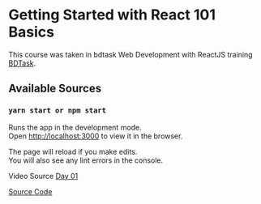 # Getting Started with React 101 Basics

This course was taken in bdtask Web Development with ReactJS training [BDTask](https://www.bdtask.com/).

## Available Sources

### `yarn start or npm start`

Runs the app in the development mode.\
Open [http://localhost:3000](http://localhost:3000) to view it in the browser.

The page will reload if you make edits.\
You will also see any lint errors in the console.

Video Source
[Day 01](https://www.youtube.com/watch?v=tTYCjjZCTgU)

[Source Code](https://github.com/munirmahmud/reactjs-101-course/tree/day-1)


